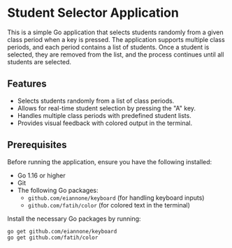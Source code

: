 # Student Selector Application

This is a simple Go application that selects students randomly from a given class period when a key is pressed. The application supports multiple class periods, and each period contains a list of students. Once a student is selected, they are removed from the list, and the process continues until all students are selected.

## Features

- Selects students randomly from a list of class periods.
- Allows for real-time student selection by pressing the "A" key.
- Handles multiple class periods with predefined student lists.
- Provides visual feedback with colored output in the terminal.

## Prerequisites

Before running the application, ensure you have the following installed:

- Go 1.16 or higher
- Git
- The following Go packages:
  - `github.com/eiannone/keyboard` (for handling keyboard inputs)
  - `github.com/fatih/color` (for colored text in the terminal)

Install the necessary Go packages by running:
```bash
go get github.com/eiannone/keyboard
go get github.com/fatih/color

